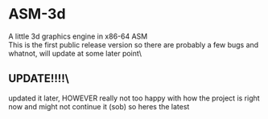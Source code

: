 # ASM-3d
A little 3d graphics engine in x86-64 ASM\
This is the first public release version so there are probably a few bugs and whatnot, will update at some later point\
## UPDATE!!!!\
updated it later, HOWEVER really not too happy with how the project is right now and might not continue it (sob) so heres the latest
